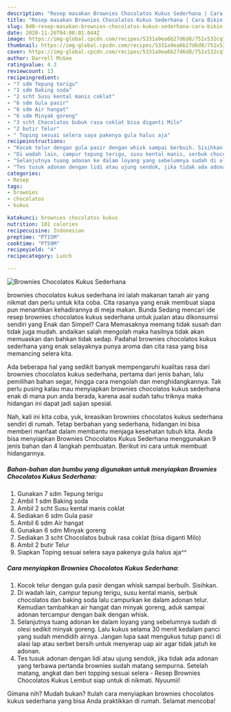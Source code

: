 ```yaml
---
description: "Resep masakan Brownies Chocolatos Kukus Sederhana | Cara Bikin Brownies Chocolatos Kukus Sederhana Yang Lezat"
title: "Resep masakan Brownies Chocolatos Kukus Sederhana | Cara Bikin Brownies Chocolatos Kukus Sederhana Yang Lezat"
slug: 840-resep-masakan-brownies-chocolatos-kukus-sederhana-cara-bikin-brownies-chocolatos-kukus-sederhana-yang-lezat
date: 2020-11-26T04:08:01.044Z
image: https://img-global.cpcdn.com/recipes/5331a9ea6b27d6d8/751x532cq70/brownies-chocolatos-kukus-sederhana-foto-resep-utama.jpg
thumbnail: https://img-global.cpcdn.com/recipes/5331a9ea6b27d6d8/751x532cq70/brownies-chocolatos-kukus-sederhana-foto-resep-utama.jpg
cover: https://img-global.cpcdn.com/recipes/5331a9ea6b27d6d8/751x532cq70/brownies-chocolatos-kukus-sederhana-foto-resep-utama.jpg
author: Darrell McGee
ratingvalue: 4.3
reviewcount: 13
recipeingredient:
- "7 sdm Tepung terigu"
- "1 sdm Baking soda"
- "2 scht Susu kental manis coklat"
- "6 sdm Gula pasir"
- "6 sdm Air hangat"
- "6 sdm Minyak goreng"
- "3 scht Chocolatos bubuk rasa coklat bisa diganti Milo"
- "2 butir Telur"
- " Toping sesuai selera saya pakenya gula halus aja"
recipeinstructions:
- "Kocok telur dengan gula pasir dengan whisk sampai berbuih. Sisihkan."
- "Di wadah lain, campur tepung terigu, susu kental manis, serbuk chocolatos dan baking soda lalu campurkan ke dalam adonan telur. Kemudian tambahkan air hangat dan minyak goreng, aduk sampai adonan tercampur dengan baik dengan whisk."
- "Selanjutnya tuang adonan ke dalam loyang yang sebelumnya sudah di olesi sedikit minyak goreng. Lalu kukus selama 30 menit kedalam panci yang sudah mendidih airnya. Jangan lupa saat mengukus tutup panci di alasi lap atau serbet bersih untuk menyerap uap air agar tidak jatuh ke adonan."
- "Tes tusuk adonan dengan lidi atau ujung sendok, jika tidak ada adonan yang terbawa pertanda brownies sudah matang sempurna. Setelah matang, angkat dan beri topping sesuai selera Resep Brownies Chocolatos Kukus Lembut siap untuk di nikmati. Nyuumii!"
categories:
- Resep
tags:
- brownies
- chocolatos
- kukus

katakunci: brownies chocolatos kukus 
nutrition: 181 calories
recipecuisine: Indonesian
preptime: "PT15M"
cooktime: "PT59M"
recipeyield: "4"
recipecategory: Lunch

---
```



![Brownies Chocolatos Kukus Sederhana](https://img-global.cpcdn.com/recipes/5331a9ea6b27d6d8/751x532cq70/brownies-chocolatos-kukus-sederhana-foto-resep-utama.jpg)


brownies chocolatos kukus sederhana ini ialah makanan tanah air yang nikmat dan perlu untuk kita coba. Cita rasanya yang enak membuat siapa pun menantikan kehadirannya di meja makan.
Bunda Sedang mencari ide resep brownies chocolatos kukus sederhana untuk jualan atau dikonsumsi sendiri yang Enak dan Simpel? Cara Memasaknya memang tidak susah dan tidak juga mudah. andaikan salah mengolah maka hasilnya tidak akan memuaskan dan bahkan tidak sedap. Padahal brownies chocolatos kukus sederhana yang enak selayaknya punya aroma dan cita rasa yang bisa memancing selera kita.

Ada beberapa hal yang sedikit banyak mempengaruhi kualitas rasa dari brownies chocolatos kukus sederhana, pertama dari jenis bahan, lalu pemilihan bahan segar, hingga cara mengolah dan menghidangkannya. Tak perlu pusing kalau mau menyiapkan brownies chocolatos kukus sederhana enak di mana pun anda berada, karena asal sudah tahu triknya maka hidangan ini dapat jadi sajian spesial.




Nah, kali ini kita coba, yuk, kreasikan brownies chocolatos kukus sederhana sendiri di rumah. Tetap berbahan yang sederhana, hidangan ini bisa memberi manfaat dalam membantu menjaga kesehatan tubuh kita. Anda bisa menyiapkan Brownies Chocolatos Kukus Sederhana menggunakan 9 jenis bahan dan 4 langkah pembuatan. Berikut ini cara untuk membuat hidangannya.

<!--inarticleads1-->

##### Bahan-bahan dan bumbu yang digunakan untuk menyiapkan Brownies Chocolatos Kukus Sederhana:

1. Gunakan 7 sdm Tepung terigu
1. Ambil 1 sdm Baking soda
1. Ambil 2 scht Susu kental manis coklat
1. Sediakan 6 sdm Gula pasir
1. Ambil 6 sdm Air hangat
1. Gunakan 6 sdm Minyak goreng
1. Sediakan 3 scht Chocolatos bubuk rasa coklat (bisa diganti Milo)
1. Ambil 2 butir Telur
1. Siapkan  Toping sesuai selera saya pakenya gula halus aja^^




<!--inarticleads2-->

##### Cara menyiapkan Brownies Chocolatos Kukus Sederhana:

1. Kocok telur dengan gula pasir dengan whisk sampai berbuih. Sisihkan.
1. Di wadah lain, campur tepung terigu, susu kental manis, serbuk chocolatos dan baking soda lalu campurkan ke dalam adonan telur. Kemudian tambahkan air hangat dan minyak goreng, aduk sampai adonan tercampur dengan baik dengan whisk.
1. Selanjutnya tuang adonan ke dalam loyang yang sebelumnya sudah di olesi sedikit minyak goreng. Lalu kukus selama 30 menit kedalam panci yang sudah mendidih airnya. Jangan lupa saat mengukus tutup panci di alasi lap atau serbet bersih untuk menyerap uap air agar tidak jatuh ke adonan.
1. Tes tusuk adonan dengan lidi atau ujung sendok, jika tidak ada adonan yang terbawa pertanda brownies sudah matang sempurna. Setelah matang, angkat dan beri topping sesuai selera - Resep Brownies Chocolatos Kukus Lembut siap untuk di nikmati. Nyuumii!




Gimana nih? Mudah bukan? Itulah cara menyiapkan brownies chocolatos kukus sederhana yang bisa Anda praktikkan di rumah. Selamat mencoba!
